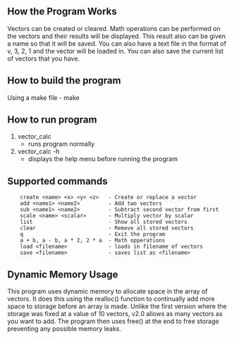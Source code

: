 ## How the Program Works

Vectors can be created or cleared. Math operations can be performed on the vectors and their results will be displayed. This result also can be given a name so that it will be saved. You can also have a text file in the format of v, 3, 2, 1 and the vector will be loaded in. You can also save the current list of vectors that you have.

## How to build the program

Using a make file - make 

## How to run program

1. vector_calc
   - runs program normally
2. vector_calc -h 
   - displays the help menu before running the program

## Supported commands

        create <name> <x> <y> <z>   - Create or replace a vector
        add <name1> <name2>         - Add two vectors
        sub <name1> <name2>         - Subtract second vector from first
        scale <name> <scalar>       - Multiply vector by scalar
        list                        - Show all stored vectors
        clear                       - Remove all stored vectors
        q                           - Exit the program
        a + b, a - b, a * 2, 2 * a  - Math opperations
        load <filename>             - loads in filename of vectors
        save <filename>             - saves list as <filename>

## Dynamic Memory Usage

This program uses dynamic memory to allocate space in the array of vectors. It does this using the realloc() function to continually add more space to storage before an array is made. Unlike the first version where the storage was fixed at a value of 10 vectors, v2.0 allows as many vectors as you want to add. The program then uses free() at the end to free storage preventing any possible memory leaks.
